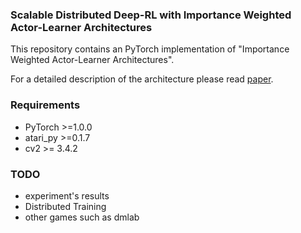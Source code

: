 ### Scalable Distributed Deep-RL with Importance Weighted Actor-Learner Architectures
This repository contains an PyTorch implementation of "Importance Weighted Actor-Learner
Architectures".

For a detailed description of the architecture please read [paper](https://arxiv.org/abs/1802.01561).
### Requirements
- PyTorch >=1.0.0
- atari_py >=0.1.7
- cv2 >= 3.4.2

### TODO
- experiment's results
- Distributed Training
- other games such as dmlab